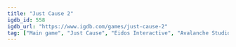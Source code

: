 ```yaml
---
title: "Just Cause 2"
igdb_id: 558
igdb_url: "https://www.igdb.com/games/just-cause-2"
tag: ["Main game", "Just Cause", "Eidos Interactive", "Avalanche Studios", "Shooter", "Racing", "Adventure", "Single player", "Third person", "Action", "Sandbox", "Open world"]
---
```

